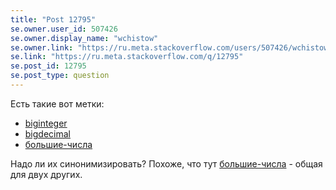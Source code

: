 ```yaml
---
title: "Post 12795"
se.owner.user_id: 507426
se.owner.display_name: "wchistow"
se.owner.link: "https://ru.meta.stackoverflow.com/users/507426/wchistow"
se.link: "https://ru.meta.stackoverflow.com/q/12795"
se.post_id: 12795
se.post_type: question
---
```

<p>Есть такие вот метки:</p>
<ul>
<li><a href="https://ru.stackoverflow.com/questions/tagged/biginteger" class="post-tag" title="показать вопросы с меткой [biginteger]" aria-label="показать вопросы с меткой [biginteger]" rel="tag" aria-labelledby="tag-biginteger-tooltip-container">biginteger</a></li>
<li><a href="https://ru.stackoverflow.com/questions/tagged/bigdecimal" class="post-tag" title="показать вопросы с меткой [bigdecimal]" aria-label="показать вопросы с меткой [bigdecimal]" rel="tag" aria-labelledby="tag-bigdecimal-tooltip-container">bigdecimal</a></li>
<li><a href="https://ru.stackoverflow.com/questions/tagged/%d0%b1%d0%be%d0%bb%d1%8c%d1%88%d0%b8%d0%b5-%d1%87%d0%b8%d1%81%d0%bb%d0%b0" class="post-tag" title="показать вопросы с меткой [большие-числа]" aria-label="показать вопросы с меткой [большие-числа]" rel="tag" aria-labelledby="tag-большие-числа-tooltip-container">большие-числа</a></li>
</ul>
<p>Надо ли их синонимизировать? Похоже, что тут <a href="https://ru.stackoverflow.com/questions/tagged/%d0%b1%d0%be%d0%bb%d1%8c%d1%88%d0%b8%d0%b5-%d1%87%d0%b8%d1%81%d0%bb%d0%b0" class="post-tag" title="показать вопросы с меткой [большие-числа]" aria-label="показать вопросы с меткой [большие-числа]" rel="tag" aria-labelledby="tag-большие-числа-tooltip-container">большие-числа</a> - общая для двух других.</p>
